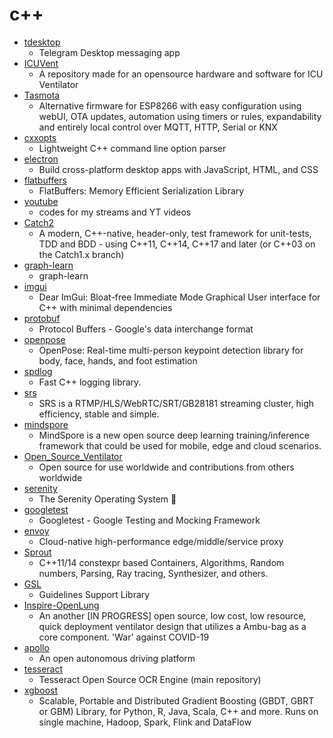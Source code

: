# c++
- [tdesktop](https://github.com/telegramdesktop/tdesktop)
  - Telegram Desktop messaging app
- [ICUVent](https://github.com/alex3dbros/ICUVent)
  - A repository made for an opensource hardware and software for ICU Ventilator
- [Tasmota](https://github.com/arendst/Tasmota)
  - Alternative firmware for ESP8266 with easy configuration using webUI, OTA updates, automation using timers or rules, expandability and entirely local control over MQTT, HTTP, Serial or KNX
- [cxxopts](https://github.com/jarro2783/cxxopts)
  - Lightweight C++ command line option parser
- [electron](https://github.com/electron/electron)
  - Build cross-platform desktop apps with JavaScript, HTML, and CSS
- [flatbuffers](https://github.com/google/flatbuffers)
  - FlatBuffers: Memory Efficient Serialization Library
- [youtube](https://github.com/Errichto/youtube)
  - codes for my streams and YT videos
- [Catch2](https://github.com/catchorg/Catch2)
  - A modern, C++-native, header-only, test framework for unit-tests, TDD and BDD - using C++11, C++14, C++17 and later (or C++03 on the Catch1.x branch)
- [graph-learn](https://github.com/alibaba/graph-learn)
  - graph-learn
- [imgui](https://github.com/ocornut/imgui)
  - Dear ImGui: Bloat-free Immediate Mode Graphical User interface for C++ with minimal dependencies
- [protobuf](https://github.com/protocolbuffers/protobuf)
  - Protocol Buffers - Google's data interchange format
- [openpose](https://github.com/CMU-Perceptual-Computing-Lab/openpose)
  - OpenPose: Real-time multi-person keypoint detection library for body, face, hands, and foot estimation
- [spdlog](https://github.com/gabime/spdlog)
  - Fast C++ logging library.
- [srs](https://github.com/ossrs/srs)
  - SRS is a RTMP/HLS/WebRTC/SRT/GB28181 streaming cluster, high efficiency, stable and simple.
- [mindspore](https://github.com/mindspore-ai/mindspore)
  - MindSpore is a new open source deep learning training/inference framework that could be used for mobile, edge and cloud scenarios.
- [Open_Source_Ventilator](https://github.com/CSSALTlab/Open_Source_Ventilator)
  - Open source for use worldwide and contributions from others worldwide
- [serenity](https://github.com/SerenityOS/serenity)
  - The Serenity Operating System 🐞
- [googletest](https://github.com/google/googletest)
  - Googletest - Google Testing and Mocking Framework
- [envoy](https://github.com/envoyproxy/envoy)
  - Cloud-native high-performance edge/middle/service proxy
- [Sprout](https://github.com/bolero-MURAKAMI/Sprout)
  - C++11/14 constexpr based Containers, Algorithms, Random numbers, Parsing, Ray tracing, Synthesizer, and others.
- [GSL](https://github.com/microsoft/GSL)
  - Guidelines Support Library
- [Inspire-OpenLung](https://github.com/Inspire-Poli-USP/Inspire-OpenLung)
  - An another [IN PROGRESS] open source, low cost, low resource, quick deployment ventilator design that utilizes a Ambu-bag as a core component. 'War' against COVID-19
- [apollo](https://github.com/ApolloAuto/apollo)
  - An open autonomous driving platform
- [tesseract](https://github.com/tesseract-ocr/tesseract)
  - Tesseract Open Source OCR Engine (main repository)
- [xgboost](https://github.com/dmlc/xgboost)
  - Scalable, Portable and Distributed Gradient Boosting (GBDT, GBRT or GBM) Library, for Python, R, Java, Scala, C++ and more. Runs on single machine, Hadoop, Spark, Flink and DataFlow

